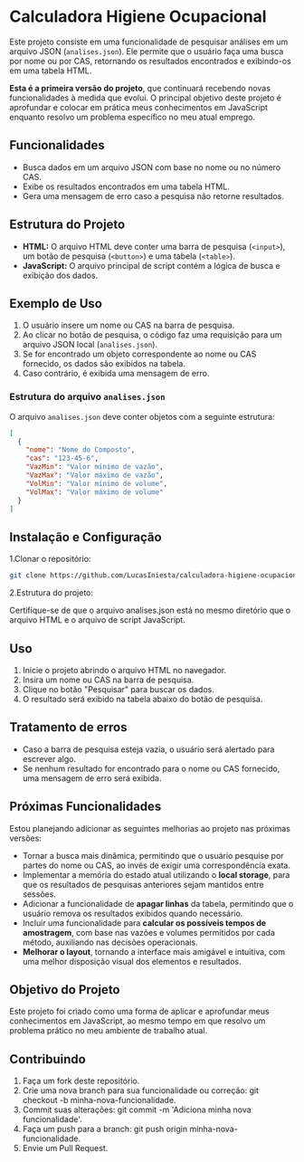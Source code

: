 # Calculadora Higiene Ocupacional
Este projeto consiste em uma funcionalidade de pesquisar análises em um arquivo JSON (`analises.json`). Ele permite que o usuário faça uma busca por nome ou por CAS, retornando os resultados encontrados e exibindo-os em uma tabela HTML.

**Esta é a primeira versão do projeto**, que continuará recebendo novas funcionalidades à medida que evolui. O principal objetivo deste projeto é aprofundar e colocar em prática meus conhecimentos em JavaScript enquanto resolvo um problema específico no meu atual emprego.

## Funcionalidades

- Busca dados em um arquivo JSON com base no nome ou no número CAS.
- Exibe os resultados encontrados em uma tabela HTML.
- Gera uma mensagem de erro caso a pesquisa não retorne resultados.

## Estrutura do Projeto

- **HTML:** O arquivo HTML deve conter uma barra de pesquisa (`<input>`), um botão de pesquisa (`<button>`) e uma tabela (`<table>`).
- **JavaScript:** O arquivo principal de script contém a lógica de busca e exibição dos dados.

## Exemplo de Uso

1. O usuário insere um nome ou CAS na barra de pesquisa.
2. Ao clicar no botão de pesquisa, o código faz uma requisição para um arquivo JSON local (`analises.json`).
3. Se for encontrado um objeto correspondente ao nome ou CAS fornecido, os dados são exibidos na tabela.
4. Caso contrário, é exibida uma mensagem de erro.

### Estrutura do arquivo `analises.json`

O arquivo `analises.json` deve conter objetos com a seguinte estrutura:

```json
[
  {
    "nome": "Nome do Composto",
    "cas": "123-45-6",
    "VazMin": "Valor mínimo de vazão",
    "VazMax": "Valor máximo de vazão",
    "VolMin": "Valor mínimo de volume",
    "VolMax": "Valor máximo de volume"
  }
]
```
## Instalação e Configuração

1.Clonar o repositório:
```bash
git clone https://github.com/LucasIniesta/calculadora-higiene-ocupacional.git
```
2.Estrutura do projeto:

Certifique-se de que o arquivo analises.json está no mesmo diretório que o arquivo HTML e o arquivo de script JavaScript.

## Uso

1. Inicie o projeto abrindo o arquivo HTML no navegador.
2. Insira um nome ou CAS na barra de pesquisa.
3. Clique no botão "Pesquisar" para buscar os dados.
4. O resultado será exibido na tabela abaixo do botão de pesquisa.

## Tratamento de erros
- Caso a barra de pesquisa esteja vazia, o usuário será alertado para escrever algo.
- Se nenhum resultado for encontrado para o nome ou CAS fornecido, uma mensagem de erro será exibida.

## Próximas Funcionalidades

Estou planejando adicionar as seguintes melhorias ao projeto nas próximas versões:

- Tornar a busca mais dinâmica, permitindo que o usuário pesquise por partes do nome ou CAS, ao invés de exigir uma correspondência exata.
- Implementar a memória do estado atual utilizando o **local storage**, para que os resultados de pesquisas anteriores sejam mantidos entre sessões.
- Adicionar a funcionalidade de **apagar linhas** da tabela, permitindo que o usuário remova os resultados exibidos quando necessário.
- Incluir uma funcionalidade para **calcular os possíveis tempos de amostragem**, com base nas vazões e volumes permitidos por cada método, auxiliando nas decisões operacionais.
- **Melhorar o layout**, tornando a interface mais amigável e intuitiva, com uma melhor disposição visual dos elementos e resultados.


## Objetivo do Projeto
Este projeto foi criado como uma forma de aplicar e aprofundar meus conhecimentos em JavaScript, ao mesmo tempo em que resolvo um problema prático no meu ambiente de trabalho atual.

## Contribuindo
1. Faça um fork deste repositório.
2. Crie uma nova branch para sua funcionalidade ou correção: git checkout -b minha-nova-funcionalidade.
3. Commit suas alterações: git commit -m 'Adiciona minha nova funcionalidade'.
4. Faça um push para a branch: git push origin minha-nova-funcionalidade.
5. Envie um Pull Request.



